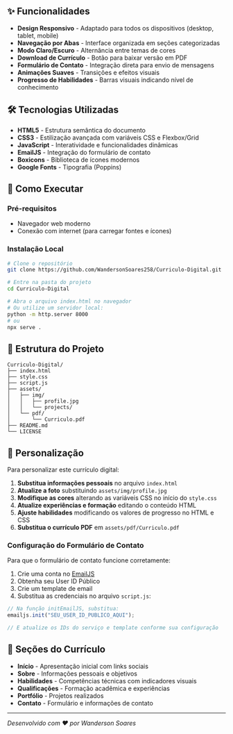## ✨ Funcionalidades

- **Design Responsivo** - Adaptado para todos os dispositivos (desktop, tablet, mobile)
- **Navegação por Abas** - Interface organizada em seções categorizadas
- **Modo Claro/Escuro** - Alternância entre temas de cores
- **Download de Currículo** - Botão para baixar versão em PDF
- **Formulário de Contato** - Integração direta para envio de mensagens
- **Animações Suaves** - Transições e efeitos visuais
- **Progresso de Habilidades** - Barras visuais indicando nível de conhecimento

## 🛠️ Tecnologias Utilizadas

- **HTML5** - Estrutura semântica do documento
- **CSS3** - Estilização avançada com variáveis CSS e Flexbox/Grid
- **JavaScript** - Interatividade e funcionalidades dinâmicas
- **EmailJS** - Integração do formulário de contato
- **Boxicons** - Biblioteca de ícones modernos
- **Google Fonts** - Tipografia (Poppins)

## 🚀 Como Executar

### Pré-requisitos
- Navegador web moderno
- Conexão com internet (para carregar fontes e ícones)

### Instalação Local
```bash
# Clone o repositório
git clone https://github.com/WandersonSoares258/Curriculo-Digital.git

# Entre na pasta do projeto
cd Curriculo-Digital

# Abra o arquivo index.html no navegador
# Ou utilize um servidor local:
python -m http.server 8000
# ou
npx serve .
```

## 📁 Estrutura do Projeto

```
Curriculo-Digital/
├── index.html
├── style.css
├── script.js
├── assets/
│   ├── img/
│   │   ├── profile.jpg
│   │   └── projects/
│   └── pdf/
│       └── Curriculo.pdf
├── README.md
└── LICENSE
```

## 🎨 Personalização

Para personalizar este currículo digital:

1. **Substitua informações pessoais** no arquivo `index.html`
2. **Atualize a foto** substituindo `assets/img/profile.jpg`
3. **Modifique as cores** alterando as variáveis CSS no início do `style.css`
4. **Atualize experiências e formação** editando o conteúdo HTML
5. **Ajuste habilidades** modificando os valores de progresso no HTML e CSS
6. **Substitua o currículo PDF** em `assets/pdf/Curriculo.pdf`

### Configuração do Formulário de Contato

Para que o formulário de contato funcione corretamente:

1. Crie uma conta no [EmailJS](https://www.emailjs.com/)
2. Obtenha seu User ID Público
3. Crie um template de email
4. Substitua as credenciais no arquivo `script.js`:

```javascript
// Na função initEmailJS, substitua:
emailjs.init("SEU_USER_ID_PUBLICO_AQUI");

// E atualize os IDs do serviço e template conforme sua configuração
```

## 📱 Seções do Currículo

- **Início** - Apresentação inicial com links sociais
- **Sobre** - Informações pessoais e objetivos
- **Habilidades** - Competências técnicas com indicadores visuais
- **Qualificações** - Formação acadêmica e experiências
- **Portfólio** - Projetos realizados
- **Contato** - Formulário e informações de contato

---

*Desenvolvido com ❤️ por Wanderson Soares*
